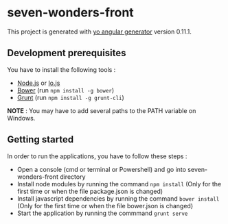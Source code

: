 # seven-wonders-front

This project is generated with [yo angular generator](https://github.com/yeoman/generator-angular)
version 0.11.1.

## Development prerequisites
You have to install the following tools :

* [Node.js](https://nodejs.org/download/) or [Io.js](https://iojs.org/en/index.html)
* [Bower](http://bower.io/) (run `npm install -g bower`)
* [Grunt](http://gruntjs.com/) (run `npm install -g grunt-cli`)

**NOTE** : You may have to add several paths to the PATH variable on Windows.

## Getting started
In order to run the applications, you have to follow these steps :

* Open a console (cmd or terminal or Powershell) and go into seven-wonders-front directory
* Install node modules by running the command `npm install` (Only for the first time or when the file package.json is changed)
* Install javascript dependencies by running the command `bower install` (Only for the first time or when the file bower.json is changed)
* Start the application by running the commmand `grunt serve`
